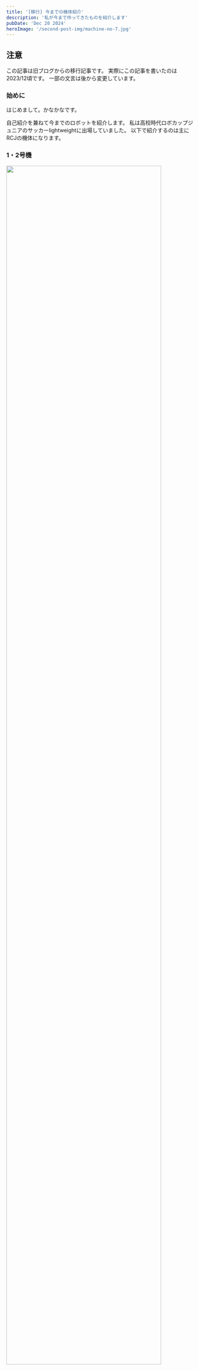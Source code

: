 ```yaml
---
title: '[移行] 今までの機体紹介'
description: '私が今まで作ってきたものを紹介します'
pubDate: 'Dec 20 2024'
heroImage: '/second-post-img/machine-no-7.jpg'
---
```


## 注意
この記事は旧ブログからの移行記事です。
実際にこの記事を書いたのは2023/12頃です。
一部の文言は後から変更しています。

### 始めに
はじめまして。かなかなです。

自己紹介を兼ねて今までのロボットを紹介します。
私は高校時代ロボカップジュニアのサッカーlightweightに出場していました。
以下で紹介するのは主にRCJの機体になります。

### 1・2号機
<img width="90%" src="/second-post-img/machine-no-1.jpg">

初めて作ったロボットです。2021年度RCJ埼玉ブロック大会に出しました。

島忠で買った木板を電ノコとベルトサンダーで加工しました。

この機体に使っているモタドラは専用のアプリケーションがあったり、電流などが制限を超えると、自動的にモーターを止めてエラーを送ってくれる優しいコントローラです。
僕らはエラー線を配線してなかったので、何故動かないのかとキレ散らかしていました。

また、IRセンサとジャイロセンサはmodernroboticのモジュールで、I2Cさえできれば読めるので初心者におすすめです。IRセンサは分解能5°で0\~360°の赤外線の距離、角度を、ジャイロセンサは確か分解能1度くらいで同じく0\~360°の姿勢角を出力してくれます。

### 二足歩行(しない)ロボット
<img width="60%" src="/second-post-img/machine-humanoid.jpg">

学校で研究テーマを設定し、研究して発表する授業があったので、その題材として作成しました。

フレームはAmazonでセットになってる中華品を買い、電池とマイコンとサーボドライバを載せるところは自分たちで無理やり作りました。

結局RCJと両立できず、このロボットはずっと放置中。

### 3号機
<img width="70%" src="/second-post-img/machine-no-3.jpg">

この機体から設計にfusion360を使い始め、軽量化を意識して設計しました。
木のフレームは図面を印刷した紙を重ねて上からドリルで穴を開けたところに、電ノコの刃を通して気合いで肉抜きしていました。

モーターをダイセンからpololu20Dに変更し、3輪から4輪に増やしました。

### 戦車(4号機)
<img width="80%" src="/second-post-img/machine-no-4.jpg">

戦車は名前です。
いかついので命名しました。

RCJの練習会に出すつもりだった機体です。
練習会に間に合わせるために、授業時間以外は全部製作に当てていました(楽しかった)。
徹夜して練習会当日の3:00amに作り終え、スイッチをいれた瞬間燃えた時が一番```悟り```に近かったと思っています。

フレームはt1.5のアルミの切削を切断堂さんに、一部の基板はelecrowさんに発注しました。

UIに手をだしたくて、モニターやスイッチも載せるだけ載せていましたが、肝心のプログラムの開発という段階まで進まなかったため、使われませんでした。
このモニターのつけ方自体は気に入っています。

### メッシ・川島(5, 6号機)
<img width="80%" src="/second-post-img/machine-no-5.jpg">

このころからプログラムの方でディフェンスとオフェンスを分け始めたため、オフェンスをメッシ、ディフェンスを川島と命名しました。

一番現役期間が長く、一番故障が少なかった機体です。
2022年度のブロック大会に出しました。
大会では準優勝でした。

アルミフレームをt1で発注し直し、基板はすべてプリント基板に変更しました。
また、上部ユニットと下部のユニットの接続はフラットケーブル1本で行い、分解しやすさを意識しました。
全体的にシンプルなハードで、ケーブルも少なくてメンテナンスしやすかったと思います。
また、アルミは艶消しスプレーで黒に塗装することで見た目の統一感をだしました。

大会では基本の回り込みやライン動作に専念しました。
プログラムが大きくなってきたので、きれいに書くにはどうしたらよいのかとか、可読性を上げるにはどう書けばいいのかとか、いろいろ考え始めました(その結果きれいになったわけではない)。

ディフェンスは写真の状態に超音波センサをつけ足して、ゴールの前に留まるようにしていたと思います(ボールが前に数秒間止まったら前進する)。

### Mk-7,8
<img width="80%" src="/second-post-img/machine-no-7.jpg">

Mkはマークと読みます。
ガンダムと一緒。

RCJけいはんな2022大会に出した機体です。

5,6号機にカメラ(pixiy)やUIツール(スイッチ, LED, ブザー, LCD)を追加しました。
また、何を思ったかモタドラをpololu G2に変更しました。

特にカメラの追加が大きく、ディフェンスの精度は非常に上がりました。
カメラボックスの見た目は他のチームと差別化できた1つの点だと思います(チームメイトが設計)。

### 終わりに
ここまで読んでいただきありがとうございました。
設計や構成などはそこまで突飛でないので、概要だけしか書いてません。
もし質問・要望等あれば遠慮なくTwitterのDM等に投げて頂いて結構です。
(最近Twitter見ないので返信遅いかも。すみません。)

\[追記]: 実は2023年度(大学1年)に製作した機体が一応1機体あるので、いつか紹介するかもしれません。
